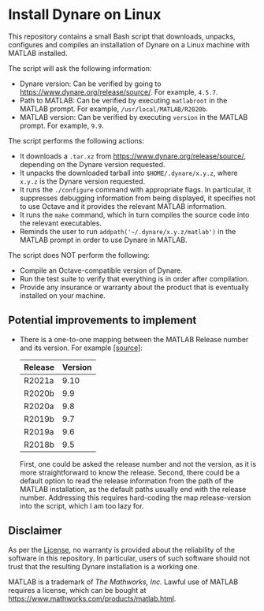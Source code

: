 # Install Dynare on Linux

This repository contains a small Bash script that downloads, unpacks, configures and compiles an installation of Dynare on a Linux machine with MATLAB installed.

The script will ask the following information:
- Dynare version: Can be verified by going to https://www.dynare.org/release/source/. For example, `4.5.7`.
- Path to MATLAB: Can be verified by executing `matlabroot` in the MATLAB prompt. For example, `/usr/local/MATLAB/R2020b`.
- MATLAB version: Can be verified by executing `version` in the MATLAB prompt. For example, `9.9`.

The script performs the following actions:
- It downloads a `.tar.xz` from https://www.dynare.org/release/source/, depending on the Dynare version requested.
- It unpacks the downloaded tarball into `$HOME/.dynare/x.y.z`, where `x.y.z` is the Dynare version requested.
- It runs the `./configure` command with appropriate flags. In particular, it suppresses debugging information from being displayed, it specifies not to use Octave and it provides the relevant MATLAB information.
- It runs the `make` command, which in turn compiles the source code into the relevant executables.
- Reminds the user to run `addpath('~/.dynare/x.y.z/matlab')` in the MATLAB prompt in order to use Dynare in MATLAB.

The script does NOT perform the following:
- Compile an Octave-compatible version of Dynare.
- Run the test suite to verify that everything is in order after compilation.
- Provide any insurance or warranty about the product that is eventually installed on your machine.


## Potential improvements to implement

- There is a one-to-one mapping between the MATLAB Release number and its version. For example [[source]](https://www.mathworks.com/products/compiler/matlab-runtime.html):

    | Release | Version |
    |---------|---------|
    | R2021a  | 9.10    |
    | R2020b  | 9.9     |
    | R2020a  | 9.8     |
    | R2019b  | 9.7     |
    | R2019a  | 9.6     |
    | R2018b  | 9.5     |
    
    First, one could be asked the release number and not the version, as it is more straightforward to know the release.
    Second, there could be a default option to read the release information from the path of the MATLAB installation, as the default paths usually end with the release number.
    Addressing this requires hard-coding the map release-version into the script, which I am too lazy for.


## Disclaimer

As per the [License](./LICENSE), no warranty is provided about the reliability of the software in this repository.
In particular, users of such software should not trust that the resulting Dynare installation is a working one.

MATLAB is a trademark of _The Mathworks, Inc._
Lawful use of MATLAB requires a license, which can be bought at https://www.mathworks.com/products/matlab.html.
